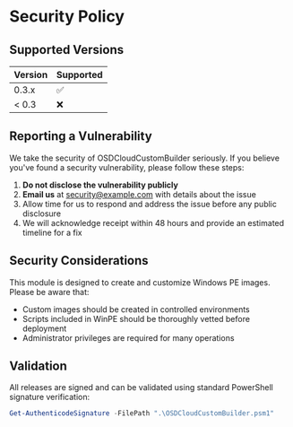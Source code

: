 # Security Policy

## Supported Versions

| Version | Supported          |
| ------- | ------------------ |
| 0.3.x   | :white_check_mark: |
| < 0.3   | :x:                |

## Reporting a Vulnerability

We take the security of OSDCloudCustomBuilder seriously. If you believe you've found a security vulnerability, please follow these steps:

1. **Do not disclose the vulnerability publicly**
2. **Email us** at security@example.com with details about the issue
3. Allow time for us to respond and address the issue before any public disclosure
4. We will acknowledge receipt within 48 hours and provide an estimated timeline for a fix

## Security Considerations

This module is designed to create and customize Windows PE images. Please be aware that:

- Custom images should be created in controlled environments
- Scripts included in WinPE should be thoroughly vetted before deployment
- Administrator privileges are required for many operations

## Validation

All releases are signed and can be validated using standard PowerShell signature verification:

```powershell
Get-AuthenticodeSignature -FilePath ".\OSDCloudCustomBuilder.psm1"
```
